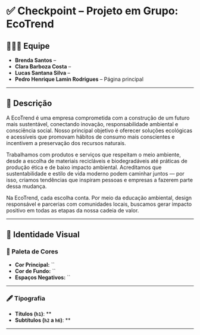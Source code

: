 # ✅ Checkpoint – Projeto em Grupo: **EcoTrend**

## 👩🏻‍💻 Equipe

- **Brenda Santos** – 
- **Clara Barboza Costa** –   
- **Lucas Santana Silva** –  
- **Pedro Henrique Lamin Rodrigues** – Página principal

---

## 🧠 Descrição

A EcoTrend é uma empresa comprometida com a construção de um futuro mais sustentável, conectando inovação, responsabilidade ambiental e consciência social. Nosso principal objetivo é oferecer soluções ecológicas e acessíveis que promovam hábitos de consumo mais conscientes e incentivem a preservação dos recursos naturais.

Trabalhamos com produtos e serviços que respeitam o meio ambiente, desde a escolha de materiais recicláveis e biodegradáveis até práticas de produção ética e de baixo impacto ambiental. Acreditamos que sustentabilidade e estilo de vida moderno podem caminhar juntos — por isso, criamos tendências que inspiram pessoas e empresas a fazerem parte dessa mudança.

Na EcoTrend, cada escolha conta. Por meio da educação ambiental, design responsável e parcerias com comunidades locais, buscamos gerar impacto positivo em todas as etapas da nossa cadeia de valor.

---

## 📕 Identidade Visual

### 🎨 Paleta de Cores

- **Cor Principal:** ``  
- **Cor de Fundo:** ``  
- **Espaços Negativos:** ``

---

### 🖋 Tipografia

- **Títulos (`h1`)**: **  
- **Subtítulos (`h2` a `h6`)**: **

---
